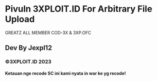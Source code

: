 # Pivuln 3XPLOIT.ID For Arbitrary File Upload

GREATZ ALL MEMBER COD-3X & 3XP.OFC


<h2>Dev By Jexpl12</h2
<p>
<h3>©3XPLOIT.ID 2023</h3>
<p>
<h4>Ketauan nge recode SC ini kami nyata in war ke yg recode! 
